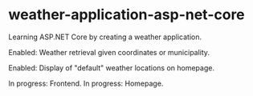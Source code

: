 # weather-application-asp-net-core
Learning ASP.NET Core by creating a weather application.

Enabled: Weather retrieval given coordinates or municipality.

Enabled: Display of "default" weather locations on homepage. 

In progress: Frontend. 
In progress: Homepage.
